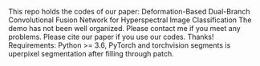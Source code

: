 This repo holds the codes of our paper: 
Deformation-Based Dual-Branch Convolutional Fusion Network for Hyperspectral Image Classification The demo has not been well organized. 
Please contact me if you meet any problems. Please cite our paper if you use our codes. Thanks! 
Requirements: Python >= 3.6, PyTorch and torchvision
segments is uperpixel segmentation after filling through patch.
